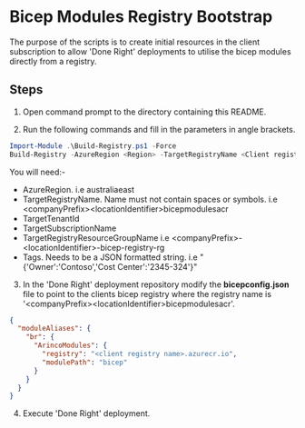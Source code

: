# Bicep Modules Registry Bootstrap

The purpose of the scripts is to create initial resources in the client subscription to allow 'Done Right' deployments to utilise the bicep modules directly from a registry.

## Steps

1. Open command prompt to the directory containing this README.

2. Run the following commands and fill in the parameters in angle brackets.

```powershell
Import-Module .\Build-Registry.ps1 -Force
Build-Registry -AzureRegion <Region> -TargetRegistryName <Client registry name> -TargetTenantId <Client Tenant ID>  -TargetSubscriptionName <Client Subscription ID> -TargetRegistryResourceGroupName <Client registry resource group> -Tags <Tags>
```

You will need:-

- AzureRegion. i.e australiaeast
- TargetRegistryName. Name must not contain spaces or symbols. i.e \<companyPrefix\>\<locationIdentifier\>bicepmodulesacr
- TargetTenantId
- TargetSubscriptionName
- TargetRegistryResourceGroupName i.e \<companyPrefix\>-\<locationIdentifier\>-bicep-registry-rg
- Tags. Needs to be a JSON formatted string. i.e "{'Owner':'Contoso','Cost Center':'2345-324'}"

3. In the 'Done Right' deployment repository modify the **bicepconfig.json** file to point to the clients bicep registry where the registry name is '\<companyPrefix\>\<locationIdentifier\>bicepmodulesacr'.

```json
{
  "moduleAliases": {
    "br": {
      "ArincoModules": {
        "registry": "<client registry name>.azurecr.io",
        "modulePath": "bicep"
      }
    }
  }
}
```

4. Execute 'Done Right' deployment.
